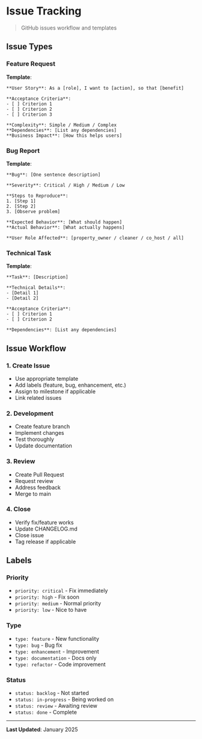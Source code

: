 # Issue Tracking

> GitHub issues workflow and templates

## Issue Types

### Feature Request
**Template**:
```
**User Story**: As a [role], I want to [action], so that [benefit]

**Acceptance Criteria**:
- [ ] Criterion 1
- [ ] Criterion 2
- [ ] Criterion 3

**Complexity**: Simple / Medium / Complex
**Dependencies**: [List any dependencies]
**Business Impact**: [How this helps users]
```

### Bug Report
**Template**:
```
**Bug**: [One sentence description]

**Severity**: Critical / High / Medium / Low

**Steps to Reproduce**:
1. [Step 1]
2. [Step 2]
3. [Observe problem]

**Expected Behavior**: [What should happen]
**Actual Behavior**: [What actually happens]

**User Role Affected**: [property_owner / cleaner / co_host / all]
```

### Technical Task
**Template**:
```
**Task**: [Description]

**Technical Details**:
- [Detail 1]
- [Detail 2]

**Acceptance Criteria**:
- [ ] Criterion 1
- [ ] Criterion 2

**Dependencies**: [List any dependencies]
```

## Issue Workflow

### 1. Create Issue
- Use appropriate template
- Add labels (feature, bug, enhancement, etc.)
- Assign to milestone if applicable
- Link related issues

### 2. Development
- Create feature branch
- Implement changes
- Test thoroughly
- Update documentation

### 3. Review
- Create Pull Request
- Request review
- Address feedback
- Merge to main

### 4. Close
- Verify fix/feature works
- Update CHANGELOG.md
- Close issue
- Tag release if applicable

## Labels

### Priority
- `priority: critical` - Fix immediately
- `priority: high` - Fix soon
- `priority: medium` - Normal priority
- `priority: low` - Nice to have

### Type
- `type: feature` - New functionality
- `type: bug` - Bug fix
- `type: enhancement` - Improvement
- `type: documentation` - Docs only
- `type: refactor` - Code improvement

### Status
- `status: backlog` - Not started
- `status: in-progress` - Being worked on
- `status: review` - Awaiting review
- `status: done` - Complete

---

**Last Updated**: January 2025

